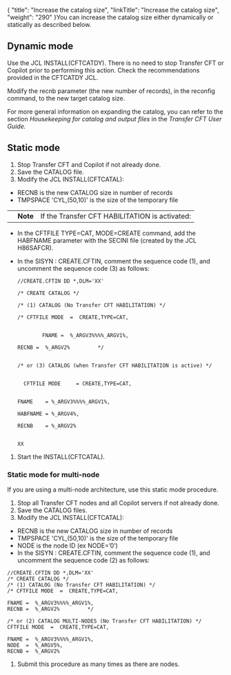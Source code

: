 {
    "title": "Increase the catalog size",
    "linkTitle": "Increase the catalog size",
    "weight": "290"
}You can increase the catalog size either dynamically or statically as described below.

## Dynamic mode

Use the JCL INSTALL(CFTCATDY). There is no need to stop Transfer CFT or Copilot prior to performing this action. Check the recommendations provided in the CFTCATDY JCL.

Modify the <span class="code">recnb </span>parameter (the new number of records), in the <span class="code">reconfig </span>command, to the new target catalog size.

For more general information on expanding the catalog, you can refer to the section *Housekeeping for catalog and output files* in the *Transfer CFT User Guide.*

## Static mode

1.  Stop Transfer CFT and Copilot if not already done.
2.  Save the CATALOG file.
3.  Modify the JCL INSTALL(CFTCATAL):

-   RECNB is the new CATALOG size in number of records
-   TMPSPACE 'CYL,(50,10)' is the size of the temporary file

<table>
   <tbody>
      <tr>
         <td>         </td>
         <td><span><strong>Note</strong></span>         </td>
         <td>If the Transfer CFT HABILITATION is activated:         </td>
      </tr>
   </tbody>
</table>

-   In the CFTFILE TYPE=CAT, MODE=CREATE command, add the HABFNAME parameter with the SECINI file (created by the JCL H86SAFCR).

-   In the SISYN : CREATE.CFTIN, comment the sequence code (1), and uncomment the sequence code (3) as follows:  



        //CREATE.CFTIN DD *,DLM='XX'

        /* CREATE CATALOG */

        /* (1) CATALOG (No Transfer CFT HABILITATION) */

        /* CFTFILE MODE  =  CREATE,TYPE=CAT, 

                      
                FNAME =  %_ARGV3%%%%_ARGV1%,            
                
        RECNB =  %_ARGV2%         */


        /* or (3) CATALOG (when Transfer CFT HABILITATION is active) */
                                                                    
           
          CFTFILE MODE     = CREATE,TYPE=CAT,                         
                   

        FNAME    = %_ARGV3%%%%_ARGV1%,                      
                   
        HABFNAME = %_ARGV4%,                                
                   
        RECNB    = %_ARGV2%                                 
         

        XX                                                    

1.  Start the INSTALL(CFTCATAL).

### Static mode for multi-node

If you are using a multi-node architecture, use this static mode procedure.

1.  Stop all <span class="mc-variable axway_variables.Component_Long_Name variable">Transfer CFT</span> nodes and all Copilot servers if not already done.
2.  Save the CATALOG files.
3.  Modify the JCL INSTALL(CFTCATAL):

-   RECNB is the new CATALOG size in number of records
-   TMPSPACE 'CYL,(50,10)' is the size of the temporary file
-   NODE is the node ID (ex NODE=’0’)
-   In the SISYN : CREATE.CFTIN, comment the sequence code (1), and uncomment the sequence code (2) as follows:

<!-- -->



    //CREATE.CFTIN DD *,DLM='XX'
    /* CREATE CATALOG */
    /* (1) CATALOG (No Transfer CFT HABILITATION) */
    /* CFTFILE MODE  =  CREATE,TYPE=CAT,

    FNAME =  %_ARGV3%%%%_ARGV1%,
    RECNB =  %_ARGV2%         */

    /* or (2) CATALOG MULTI-NODES (No Transfer CFT HABILITATION) */
    CFTFILE MODE  =  CREATE,TYPE=CAT,

    FNAME =  %_ARGV3%%%%_ARGV1%,
    NODE  =  %_ARGV5%,
    RECNB =  %_ARGV2%

1.  Submit this procedure as many times as there are nodes.
